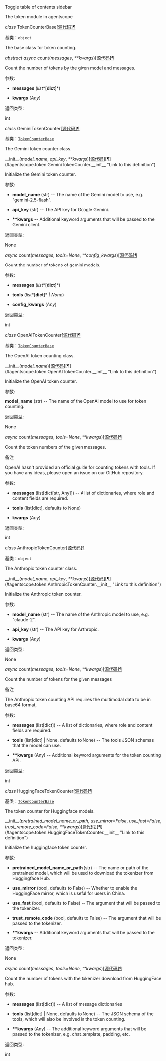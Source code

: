Toggle table of contents sidebar

The token module in agentscope

*class* TokenCounterBase[\[源代码\]](https://doc.agentscope.io/zh_CN/_modules/agentscope/token/_token_base.html#TokenCounterBase)[¶](#agentscope.token.TokenCounterBase "Link to this definition")

基类：`object`

The base class for token counting.

*abstract async* count(*messages*, *\*\*kwargs*)[\[源代码\]](https://doc.agentscope.io/zh_CN/_modules/agentscope/token/_token_base.html#TokenCounterBase.count)[¶](#agentscope.token.TokenCounterBase.count "Link to this definition")

Count the number of tokens by the given model and messages.

参数:

-   **messages** (*list**\[**dict**\]*)
    
-   **kwargs** (*Any*)
    

返回类型:

int

*class* GeminiTokenCounter[\[源代码\]](https://doc.agentscope.io/zh_CN/_modules/agentscope/token/_gemini_token_counter.html#GeminiTokenCounter)[¶](#agentscope.token.GeminiTokenCounter "Link to this definition")

基类：[`TokenCounterBase`](#agentscope.token.TokenCounterBase "agentscope.token._token_base.TokenCounterBase")

The Gemini token counter class.

\_\_init\_\_(*model\_name*, *api\_key*, *\*\*kwargs*)[\[源代码\]](https://doc.agentscope.io/zh_CN/_modules/agentscope/token/_gemini_token_counter.html#GeminiTokenCounter.__init__)[¶](#agentscope.token.GeminiTokenCounter.__init__ "Link to this definition")

Initialize the Gemini token counter.

参数:

-   **model\_name** (str) -- The name of the Gemini model to use, e.g. "gemini-2.5-flash".
    
-   **api\_key** (str) -- The API key for Google Gemini.
    
-   **\*\*kwargs** -- Additional keyword arguments that will be passed to the Gemini client.
    

返回类型:

None

*async* count(*messages*, *tools\=None*, *\*\*config\_kwargs*)[\[源代码\]](https://doc.agentscope.io/zh_CN/_modules/agentscope/token/_gemini_token_counter.html#GeminiTokenCounter.count)[¶](#agentscope.token.GeminiTokenCounter.count "Link to this definition")

Count the number of tokens of gemini models.

参数:

-   **messages** (*list**\[**dict**\]*)
    
-   **tools** (*list**\[**dict**\]* *|* *None*)
    
-   **config\_kwargs** (*Any*)
    

返回类型:

int

*class* OpenAITokenCounter[\[源代码\]](https://doc.agentscope.io/zh_CN/_modules/agentscope/token/_openai_token_counter.html#OpenAITokenCounter)[¶](#agentscope.token.OpenAITokenCounter "Link to this definition")

基类：[`TokenCounterBase`](#agentscope.token.TokenCounterBase "agentscope.token._token_base.TokenCounterBase")

The OpenAI token counting class.

\_\_init\_\_(*model\_name*)[\[源代码\]](https://doc.agentscope.io/zh_CN/_modules/agentscope/token/_openai_token_counter.html#OpenAITokenCounter.__init__)[¶](#agentscope.token.OpenAITokenCounter.__init__ "Link to this definition")

Initialize the OpenAI token counter.

参数:

**model\_name** (str) -- The name of the OpenAI model to use for token counting.

返回类型:

None

*async* count(*messages*, *tools\=None*, *\*\*kwargs*)[\[源代码\]](https://doc.agentscope.io/zh_CN/_modules/agentscope/token/_openai_token_counter.html#OpenAITokenCounter.count)[¶](#agentscope.token.OpenAITokenCounter.count "Link to this definition")

Count the token numbers of the given messages.

备注

OpenAI hasn't provided an official guide for counting tokens with tools. If you have any ideas, please open an issue on our GitHub repository.

参数:

-   **messages** (list\[dict\[str, Any\]\]) -- A list of dictionaries, where role and content fields are required.
    
-   **tools** (list\[dict\], defaults to None)
    
-   **kwargs** (*Any*)
    

返回类型:

int

*class* AnthropicTokenCounter[\[源代码\]](https://doc.agentscope.io/zh_CN/_modules/agentscope/token/_anthropic_token_counter.html#AnthropicTokenCounter)[¶](#agentscope.token.AnthropicTokenCounter "Link to this definition")

基类：`object`

The Anthropic token counter class.

\_\_init\_\_(*model\_name*, *api\_key*, *\*\*kwargs*)[\[源代码\]](https://doc.agentscope.io/zh_CN/_modules/agentscope/token/_anthropic_token_counter.html#AnthropicTokenCounter.__init__)[¶](#agentscope.token.AnthropicTokenCounter.__init__ "Link to this definition")

Initialize the Anthropic token counter.

参数:

-   **model\_name** (str) -- The name of the Anthropic model to use, e.g. "claude-2".
    
-   **api\_key** (str) -- The API key for Anthropic.
    
-   **kwargs** (*Any*)
    

返回类型:

None

*async* count(*messages*, *tools\=None*, *\*\*kwargs*)[\[源代码\]](https://doc.agentscope.io/zh_CN/_modules/agentscope/token/_anthropic_token_counter.html#AnthropicTokenCounter.count)[¶](#agentscope.token.AnthropicTokenCounter.count "Link to this definition")

Count the number of tokens for the given messages

备注

The Anthropic token counting API requires the multimodal data to be in base64 format,

参数:

-   **messages** (list\[dict\]) -- A list of dictionaries, where role and content fields are required.
    
-   **tools** (list\[dict\] | None, defaults to None) -- The tools JSON schemas that the model can use.
    
-   **\*\*kwargs** (Any) -- Additional keyword arguments for the token counting API.
    

返回类型:

int

*class* HuggingFaceTokenCounter[\[源代码\]](https://doc.agentscope.io/zh_CN/_modules/agentscope/token/_huggingface_token_counter.html#HuggingFaceTokenCounter)[¶](#agentscope.token.HuggingFaceTokenCounter "Link to this definition")

基类：[`TokenCounterBase`](#agentscope.token.TokenCounterBase "agentscope.token._token_base.TokenCounterBase")

The token counter for Huggingface models.

\_\_init\_\_(*pretrained\_model\_name\_or\_path*, *use\_mirror\=False*, *use\_fast\=False*, *trust\_remote\_code\=False*, *\*\*kwargs*)[\[源代码\]](https://doc.agentscope.io/zh_CN/_modules/agentscope/token/_huggingface_token_counter.html#HuggingFaceTokenCounter.__init__)[¶](#agentscope.token.HuggingFaceTokenCounter.__init__ "Link to this definition")

Initialize the huggingface token counter.

参数:

-   **pretrained\_model\_name\_or\_path** (str) -- The name or path of the pretrained model, which will be used to download the tokenizer from Huggingface Hub.
    
-   **use\_mirror** (bool, defaults to False) -- Whether to enable the HuggingFace mirror, which is useful for users in China.
    
-   **use\_fast** (bool, defaults to False) -- The argument that will be passed to the tokenizer.
    
-   **trust\_remote\_code** (bool, defaults to False) -- The argument that will be passed to the tokenizer.
    
-   **\*\*kwargs** -- Additional keyword arguments that will be passed to the tokenizer.
    

返回类型:

None

*async* count(*messages*, *tools\=None*, *\*\*kwargs*)[\[源代码\]](https://doc.agentscope.io/zh_CN/_modules/agentscope/token/_huggingface_token_counter.html#HuggingFaceTokenCounter.count)[¶](#agentscope.token.HuggingFaceTokenCounter.count "Link to this definition")

Count the number of tokens with the tokenizer download from HuggingFace hub.

参数:

-   **messages** (list\[dict\]) -- A list of message dictionaries
    
-   **tools** (list\[dict\] | None, defaults to None) -- The JSON schema of the tools, which will also be involved in the token counting.
    
-   **\*\*kwargs** (Any) -- The additional keyword arguments that will be passed to the tokenizer, e.g. chat\_template, padding, etc.
    

返回类型:

int